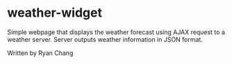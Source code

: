 # weather-widget
Simple webpage that displays the weather forecast using AJAX request to a weather server.
Server outputs weather information in JSON format.

Written by Ryan Chang
